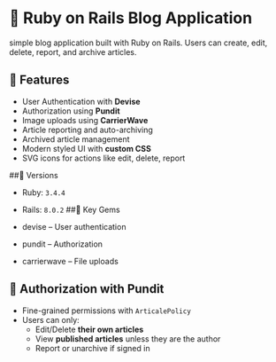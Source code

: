 
# 📝 Ruby on Rails Blog Application
 simple blog application built with Ruby on Rails. Users can create, edit, delete, report, and archive articles.

## 🚀 Features

- User Authentication with **Devise**
- Authorization using **Pundit**
- Image uploads using **CarrierWave**
- Article reporting and auto-archiving
- Archived article management
- Modern styled UI with **custom CSS**
- SVG icons for actions like edit, delete, report

##💎 Versions

- Ruby: `3.4.4` 
- Rails: `8.0.2`
##💎 Key Gems

- devise – User authentication
- pundit – Authorization
- carrierwave – File uploads


## 🔐 Authorization with Pundit

- Fine-grained permissions with `ArticalePolicy`
- Users can only:
  - Edit/Delete **their own articles**
  - View **published articles** unless they are the author
  - Report or unarchive if signed in


